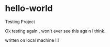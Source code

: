 # hello-world
Testing Project

Ok testing again , won't ever see this again i think.

written on local machine !!!
